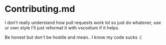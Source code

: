# Contributing.md

I don't really understand how pull requests work lol so just do whatever, use ur own style I'll just reformat it with vscodium if it helps. 

Be honest but don't be hostile and mean.. I know my code sucks :(